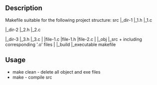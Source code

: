 ## Description

Makefile suitable for the following project structure:
 src
 |_dir-1
     |_1.h
     |_1.c
 
 |_dir-2
     |_2.h
     |_2.c
 
 |_dir-3
     |_3.h
     |_3.c
 |
 |file-1.c
 |file-1.h
 |file-2.c
 |
 |_obj
     |_src + including corresponding '.o' files
 |
 |_build
      |_executable
 makefile

## Usage

+ make clean - delete all object and exe files
+ make - compile src
